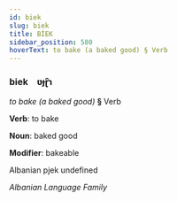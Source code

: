 ```yaml
---
id: biek
slug: biek
title: BİEK
sidebar_position: 580
hoverText: to bake (a baked good) § Verb
---
```


### biek&emsp;<span kind="abugida">ʋɟɽ̑ɿ</span>

*to bake (a baked good)* **§** Verb

**Verb**: to bake

**Noun**: baked good

**Modifier**: bakeable

Albanian pjek undefined

*Albanian Language Family*